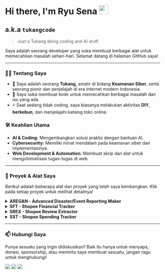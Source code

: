 # Hi there, I'm Ryu Sena <img src="https://media.giphy.com/media/hvRJCLFzcasrR4ia7z/giphy.gif" width="30px">
## a.k.a `tukangcode`

> Just a Tukang doing coding and AI stuff.

Saya adalah seorang developer yang suka membuat berbagai alat untuk memecahkan masalah sehari-hari. Selamat datang di halaman GitHub saya!

---

### 👨‍💻 Tentang Saya

- 🔭 Saya adalah seorang **Tukang**, amatir di bidang **Keamanan Siber**, serta seorang pionir dan penjelajah di era internet modern Indonesia.
- 🌱 Saya suka membuat kode untuk memecahkan berbagai masalah dan isu yang ada.
- ⚡ Saat sedang tidak coding, saya biasanya melakukan aktivitas **DIY**, **berkebun**, dan menjelajahi katalog toko online.

### 🛠️ Keahlian Utama

- **AI & Coding:** Mengembangkan solusi praktis dengan bantuan AI.
- **Cybersecurity:** Memiliki minat mendalam pada keamanan siber dan implementasinya.
- **Web Development & Automation:** Membuat skrip dan alat untuk mengotomatisasi tugas-tugas di web.

---

### 🚀 Proyek & Alat Saya

Berikut adalah beberapa alat dan proyek yang telah saya kembangkan. Klik pada setiap proyek untuk melihat detailnya!

<details>
<summary><strong>AREGAN - Advanced Disaster/Event Reporting Maker</strong></summary>
<br>
Platform pelaporan bencana/acara buatan sendiri yang disederhanakan untuk manajemen dan pelaporan yang lebih mudah.
<ul>
    <li><b>Deskripsi:</b> Advanced Disaster/Event Reporting Maker, a homemade and simplified version of a Disaster Management and reporting platform.</li>
    <li><b>Link:</b> <a href="AREGAN.html">Coba Sekarang</a></li>
    <li><b>Kode Sumber:</b> <a href="#">Segera Hadir di GitHub</a></li>
</ul>
</details>

<details>
<summary><strong>SFT - Shopee Financial Tracker</strong></summary>
<br>
Userscript untuk mengotomatisasi ekspor data barang yang Anda beli di Shopee untuk keperluan pelacakan keuangan.
<ul>
    <li><b>Deskripsi:</b> Userscript Automation to export data of your bought items at Shopee.</li>
    <li><b>Link:</b> <a href="https://greasyfork.org/en/scripts/540269-shopee-financial-tracker" target="_blank">Lihat di GreasyFork</a></li>
    <li><b>Kode Sumber:</b> <a href="https://github.com/tukangcode/SFT-ID" target="_blank">Lihat di GitHub</a></li>
</ul>
</details>

<details>
<summary><strong>SREX - Shopee Review Extractor</strong></summary>
<br>
Sebuah alat untuk mengekstrak data ulasan (review) dari halaman produk Shopee dan menganalisisnya dengan bantuan AI.
<ul>
    <li><b>Deskripsi:</b> Shopee Review Extractor, to extract review data from Shopee and analyze it with AI.</li>
    <li><b>Link:</b> <a href="https://greasyfork.org/en/scripts/540935-srex-shopee-review-extractor" target="_blank">Lihat di GreasyFork</a></li>
    <li><b>Kode Sumber:</b> <a href="https://github.com/tukangcode/SREX" target="_blank">Lihat di GitHub</a></li>
</ul>
</details>

<details>
<summary><strong>SST - Shopee Spending Tracker</strong></summary>
<br>
Userscript yang berguna untuk mem-parsing dan mengekspor data total pengeluaran Anda di Shopee.co.id.
<ul>
    <li><b>Deskripsi:</b> Userscript to parse and export your spending on shoppe.co.id.</li>
    <li><b>Link:</b> <a href="https://greasyfork.org/en/scripts/538963-sstracker-shopee-spending-tracker" target="_blank">Lihat di GreasyFork</a></li>
    <li><b>Kode Sumber:</b> <a href="https://github.com/tukangcode/SSTracker" target="_blank">Lihat di GitHub</a></li>
</ul>
</details>

---

### 📫 Hubungi Saya

Punya sesuatu yang ingin didiskusikan? Baik itu hanya untuk menyapa, donasi, sponsorship, atau meminta saya membuat sesuatu, jangan ragu untuk menghubungi!

<p align="left">
  <a href="https://github.com/tukangcode" target="_blank"><img src="https://img.shields.io/badge/GitHub-100000?style=for-the-badge&logo=github&logoColor=white" /></a>
  <!-- Ganti # dengan link sosial media Anda -->
  <a href="#" target="_blank"><img src="https://img.shields.io/badge/LinkedIn-0077B5?style=for-the-badge&logo=linkedin&logoColor=white" /></a>
  <a href="#" target="_blank"><img src="https://img.shields.io/badge/Twitter-1DA1F2?style=for-the-badge&logo=twitter&logoColor=white" /></a>
</p>

<!-- Anda bisa menambahkan GitHub Stats di sini jika mau -->
<!-- 
<p align="center">
  <img src="https://github-readme-stats.vercel.app/api?username=tukangcode&show_icons=true&theme=radical" alt="tukangcode's GitHub stats" />
</p>
-->
